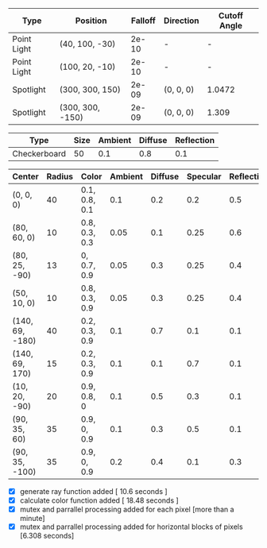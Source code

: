 | Type         | Position          | Falloff   | Direction | Cutoff Angle |
|--------------|-------------------|-----------|-----------|--------------|
| Point Light  | (40, 100, -30)     | 2e-10     | -         | -            |
| Point Light  | (100, 20, -10)     | 2e-10     | -         | -            |
| Spotlight    | (300, 300, 150)    | 2e-09     | (0, 0, 0) | 1.0472       |
| Spotlight    | (300, 300, -150)   | 2e-09     | (0, 0, 0) | 1.309        |

| Type        | Size | Ambient | Diffuse | Reflection |
|-------------|------|---------|---------|------------|
| Checkerboard| 50   | 0.1     | 0.8     | 0.1        |

| Center            | Radius | Color        | Ambient | Diffuse | Specular | Reflection | Shininess |
|-------------------|--------|--------------|---------|---------|----------|------------|-----------|
| (0, 0, 0)         | 40     | 0.1, 0.8, 0.1| 0.1     | 0.2     | 0.2      | 0.5        | 30        |
| (80, 60, 0)       | 10     | 0.8, 0.3, 0.3| 0.05    | 0.1     | 0.25     | 0.6        | 30        |
| (80, 25, -90)     | 13     | 0, 0.7, 0.9  | 0.05    | 0.3     | 0.25     | 0.4        | 30        |
| (50, 10, 0)       | 10     | 0.8, 0.3, 0.9| 0.05    | 0.3     | 0.25     | 0.4        | 10        |
| (140, 69, -180)   | 40     | 0.2, 0.3, 0.9| 0.1     | 0.7     | 0.1      | 0.1        | 12        |
| (140, 69, 170)    | 15     | 0.2, 0.3, 0.9| 0.1     | 0.1     | 0.7      | 0.1        | 12        |
| (10, 20, -90)     | 20     | 0.9, 0.8, 0  | 0.1     | 0.5     | 0.3      | 0.1        | 12        |
| (90, 35, 60)      | 35     | 0.9, 0, 0.9  | 0.1     | 0.3     | 0.5      | 0.1        | 30        |
| (90, 35, -100)    | 35     | 0.9, 0, 0.9  | 0.2     | 0.4     | 0.1      | 0.3        | 30        |


- [x] generate ray function added [ 10.6 seconds ]
- [x] calculate color function added [ 18.48 seconds ]
- [x] mutex and parrallel processing added for each pixel [more than a minute]
- [x] mutex and parrallel processing added for horizontal blocks of pixels [6.308 seconds]